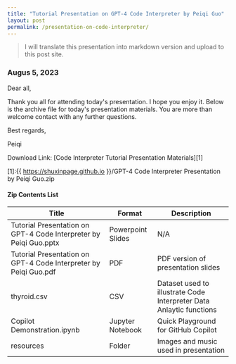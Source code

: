 ```yaml
---
title: "Tutorial Presentation on GPT-4 Code Interpreter by Peiqi Guo"
layout: post
permalink: /presentation-on-code-interpreter/
---
```


> I will translate this presentation into markdown version and upload to this post site.

### Augus 5, 2023

Dear all,

Thank you all for attending today's presentation. I hope you enjoy it.
Below is the archive file for today's presentation materials.
You are more than welcome contact with any further questions.  

Best regards,  

Peiqi  

<!--more-->


Download Link: [Code Interpreter Tutorial Presentation Materials][1]

[1]:{{ https://shuxinpage.github.io }}/GPT-4 Code Interpreter Presentation by Peiqi Guo.zip

#### Zip Contents List

|Title|Format|Description|
|---|---|---|
|Tutorial Presentation on GPT-4 Code Interpreter by Peiqi Guo.pptx|Powerpoint Slides| N/A|
|Tutorial Presentation on GPT-4 Code Interpreter by Peiqi Guo.pdf|PDF|PDF version of presentation slides|
|thyroid.csv|CSV|Dataset used to illustrate Code Interpreter Data Anlaytic functions|
|Copilot Demonstration.ipynb|Jupyter Notebook|Quick Playground for GitHub Copilot|
|resources|Folder|Images and music used in presentation|
